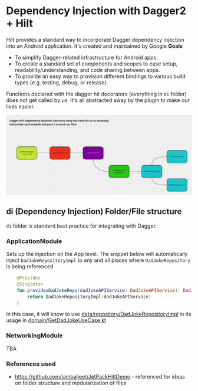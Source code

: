# Dependency Injection with Dagger2 + Hilt

Hilt provides a standard way to incorporate Dagger dependency injection into an Android application. It's created and maintained by Google
**Goals**

- To simplify Dagger-related infrastructure for Android apps.
- To create a standard set of components and scopes to ease setup, readability/understanding, and code sharing between apps.
- To provide an easy way to provision different bindings to various build types (e.g. testing, debug, or release).

Functions declared with the dagger hit decorators (everything in `di` folder) does not get called by us. It's all abstracted away by the plugin to make our lives easier.

![](/img/flow.png)

## di (Dependency Injection) Folder/File structure

`di` folder is standard best practice for integrating with Dagger.

### ApplicationModule

Sets up the injection on the App level. The snippet below will automatically inject `DadJokeRepositoryImpl` to any and all places where `DadJokeRepository` is being referenced

```Kotlin
    @Provides
    @Singleton
    fun providesDadJokeRepo(dadJokeAPIService: DadJokeAPIService): DadJokeRepository {
        return DadJokeRepositoryImpl(dadJokeAPIService)
    }
```

In this case, it will know to use [data/repository/DadJokeRepositoryImpl](app/src/main/java/com/neudesic/myapplication/data/repository/DadJokeRepository.kt) in its usage in [domain/GetDadJokeUseCase.kt](./app/src/main/java/com/neudesic/myapplication/domain/repository/DadJokeRepository.kt)

### NetworkingModule

TBA

### References used

- https://github.com/iambaljeet/JetPackHiltDemo - referenced for ideas on folder structure and modularization of files
